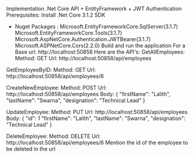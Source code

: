 Implementation .Net Core API + EntityFramework + JWT Authentication
Prerequisites:
Install .Net Core 3.1.2 SDK
  * Nuget Packages :
    Microsoft.EntityFrameworkCore.SqlServer(3.1.7)
    Microsoft.EntityFrameworkCore.Tools(3.1.7)
    Microsoft.AspNetCore.Authentication.JWTBearer(3.1.7)
    Microsoft.ASPNetCore.Cors(2.2.0)
Build and run the application
For a Base url: http://localhost:50858
Here are the API's:
  GetAllEmployees:
  Method: GET
  Url: http://localhost:50858/api/employees
  
  GetEmployeeByID:
  Method: GET
  Url: http://localhost:50858/api/employees/6
  
  CreateNewEmployee:
  Method: POST
  Url: http://localhost:50858/api/employees
  Body:
    {
     "firstName": "Lalith",
    "lastName": "Swarna",
    "designation": "Technical Lead"
    }
  
  UpdateEmployee:
  Method: PUT
  Url: http://localhost:50858/api/employees
  Body:
        {
          "id": 1
          "firstName": "Lalith",
          "lastName": "Swarna",
          "designation": "Technical Lead"
         }

  DeleteEmployee:
  Method: DELETE
  Url: http://localhost:50858/api/employees/6
  Mention the id of the employee to be deleted in the url
